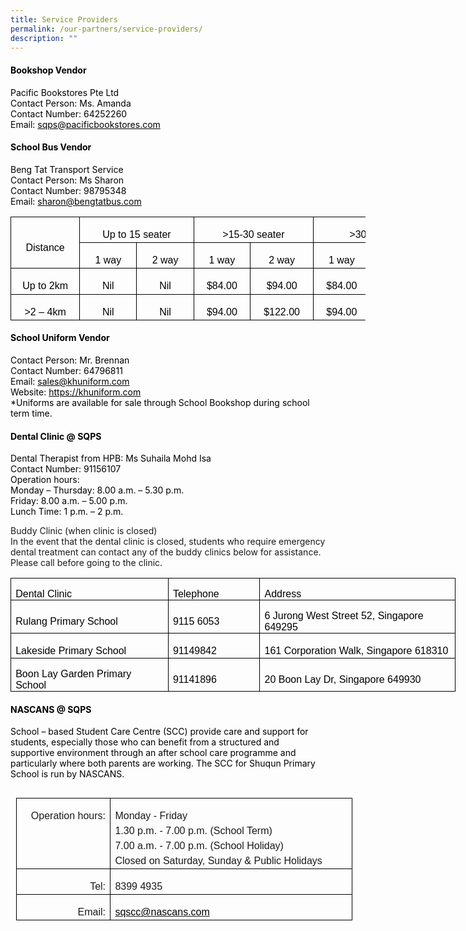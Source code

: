 ```yaml
---
title: Service Providers
permalink: /our-partners/service-providers/
description: ""
---
```

<h4><span style="color: #000000;"><strong>Bookshop Vendor</strong></span></h4>
<p><span style="color: #000000;">Pacific Bookstores Pte Ltd</span><br><span style="color: #000000;">Contact Person: Ms. Amanda </span><br><span style="color: #000000;">Contact Number: 64252260</span><br><span style="color: #000000;">Email: <a style="color: #000000;" href="mailto:sqps@pacificbookstores.com" target="_blank">sqps@pacificbookstores.com</a></span></p>
<h4><span style="color: #000000;"><strong>School Bus Vendor</strong></span></h4>
<p><span style="color: #000000;">Beng Tat Transport Service</span><br><span style="color: #000000;">Contact Person: Ms Sharon</span><br><span style="color: #000000;">Contact Number: 98795348</span><br><span style="color: #000000;">Email: <a style="color: #000000;" href="mailto:sharon@bengtatbus.com" target="_blank">sharon@bengtatbus.com</a></span></p>
<table class="MsoNormalTable" style="width: 426.1pt; border-collapse: collapse; mso-yfti-tbllook: 1184; mso-padding-alt: 0cm 5.4pt 0cm 5.4pt;" border="0" width="568" cellspacing="0" cellpadding="0">
<tbody>
<tr style="mso-yfti-irow: 0; mso-yfti-firstrow: yes; height: 30.95pt;">
<td style="width: 71.1pt; border: solid windowtext 1.0pt; border-bottom: solid black 1.0pt; padding: 0cm 5.4pt 0cm 5.4pt; height: 30.95pt;" rowspan="2" nowrap="nowrap" width="95">
<p class="MsoNormal" style="margin-bottom: 0cm; text-align: center; line-height: normal;" align="center"><span style="font-size: 12.0pt; font-family: 'Arial',sans-serif; mso-fareast-font-family: 'Times New Roman'; color: black; mso-fareast-language: EN-SG; mso-bidi-language: TA;">Distance</span></p>
</td>
<td style="width: 113.8pt; border-top: solid windowtext 1.0pt; border-left: none; border-bottom: solid windowtext 1.0pt; border-right: solid black 1.0pt; padding: 0cm 5.4pt 0cm 5.4pt; height: 30.95pt;" colspan="2" nowrap="nowrap" width="152">
<p class="MsoNormal" style="margin-bottom: 0cm; text-align: center; line-height: normal;" align="center"><span style="font-size: 12.0pt; font-family: 'Arial',sans-serif; mso-fareast-font-family: 'Times New Roman'; color: black; mso-fareast-language: EN-SG; mso-bidi-language: TA;">Up to 15 seater</span></p>
</td>
<td style="width: 120.6pt; border-top: solid windowtext 1.0pt; border-left: none; border-bottom: solid windowtext 1.0pt; border-right: solid black 1.0pt; padding: 0cm 5.4pt 0cm 5.4pt; height: 30.95pt;" colspan="2" nowrap="nowrap" width="161">
<p class="MsoNormal" style="margin-bottom: 0cm; text-align: center; line-height: normal;" align="center"><span style="font-size: 12.0pt; font-family: 'Arial',sans-serif; mso-fareast-font-family: 'Times New Roman'; color: black; mso-fareast-language: EN-SG; mso-bidi-language: TA;">&gt;15-30 seater</span></p>
</td>
<td style="width: 120.6pt; border-top: solid windowtext 1.0pt; border-left: none; border-bottom: solid windowtext 1.0pt; border-right: solid black 1.0pt; padding: 0cm 5.4pt 0cm 5.4pt; height: 30.95pt;" colspan="2" nowrap="nowrap" width="161">
<p class="MsoNormal" style="margin-bottom: 0cm; text-align: center; line-height: normal;" align="center"><span style="font-size: 12.0pt; font-family: 'Arial',sans-serif; mso-fareast-font-family: 'Times New Roman'; color: black; mso-fareast-language: EN-SG; mso-bidi-language: TA;">&gt;30 seater</span></p>
</td>
</tr>
<tr style="mso-yfti-irow: 1; height: 30.95pt;">
<td style="width: 56.9pt; border-top: none; border-left: none; border-bottom: solid windowtext 1.0pt; border-right: solid windowtext 1.0pt; padding: 0cm 5.4pt 0cm 5.4pt; height: 30.95pt;" nowrap="nowrap" width="76">
<p class="MsoNormal" style="margin-bottom: 0cm; text-align: center; line-height: normal;" align="center"><span style="font-size: 12.0pt; font-family: 'Arial',sans-serif; mso-fareast-font-family: 'Times New Roman'; color: black; mso-fareast-language: EN-SG; mso-bidi-language: TA;">1 way</span></p>
</td>
<td style="width: 56.9pt; border-top: none; border-left: none; border-bottom: solid windowtext 1.0pt; border-right: solid windowtext 1.0pt; padding: 0cm 5.4pt 0cm 5.4pt; height: 30.95pt;" nowrap="nowrap" width="76">
<p class="MsoNormal" style="margin-bottom: 0cm; text-align: center; line-height: normal;" align="center"><span style="font-size: 12.0pt; font-family: 'Arial',sans-serif; mso-fareast-font-family: 'Times New Roman'; color: black; mso-fareast-language: EN-SG; mso-bidi-language: TA;">2 way</span></p>
</td>
<td style="width: 56.3pt; border-top: none; border-left: none; border-bottom: solid windowtext 1.0pt; border-right: solid windowtext 1.0pt; padding: 0cm 5.4pt 0cm 5.4pt; height: 30.95pt;" nowrap="nowrap" width="75">
<p class="MsoNormal" style="margin-bottom: 0cm; text-align: center; line-height: normal;" align="center"><span style="font-size: 12.0pt; font-family: 'Arial',sans-serif; mso-fareast-font-family: 'Times New Roman'; color: black; mso-fareast-language: EN-SG; mso-bidi-language: TA;">1 way</span></p>
</td>
<td style="width: 64.25pt; border-top: none; border-left: none; border-bottom: solid windowtext 1.0pt; border-right: solid windowtext 1.0pt; padding: 0cm 5.4pt 0cm 5.4pt; height: 30.95pt;" nowrap="nowrap" width="86">
<p class="MsoNormal" style="margin-bottom: 0cm; text-align: center; line-height: normal;" align="center"><span style="font-size: 12.0pt; font-family: 'Arial',sans-serif; mso-fareast-font-family: 'Times New Roman'; color: black; mso-fareast-language: EN-SG; mso-bidi-language: TA;">2 way</span></p>
</td>
<td style="width: 56.3pt; border-top: none; border-left: none; border-bottom: solid windowtext 1.0pt; border-right: solid windowtext 1.0pt; padding: 0cm 5.4pt 0cm 5.4pt; height: 30.95pt;" nowrap="nowrap" width="75">
<p class="MsoNormal" style="margin-bottom: 0cm; text-align: center; line-height: normal;" align="center"><span style="font-size: 12.0pt; font-family: 'Arial',sans-serif; mso-fareast-font-family: 'Times New Roman'; color: black; mso-fareast-language: EN-SG; mso-bidi-language: TA;">1 way</span></p>
</td>
<td style="width: 64.25pt; border-top: none; border-left: none; border-bottom: solid windowtext 1.0pt; border-right: solid windowtext 1.0pt; padding: 0cm 5.4pt 0cm 5.4pt; height: 30.95pt;" nowrap="nowrap" width="86">
<p class="MsoNormal" style="margin-bottom: 0cm; text-align: center; line-height: normal;" align="center"><span style="font-size: 12.0pt; font-family: 'Arial',sans-serif; mso-fareast-font-family: 'Times New Roman'; color: black; mso-fareast-language: EN-SG; mso-bidi-language: TA;">2 way</span></p>
</td>
</tr>
<tr style="mso-yfti-irow: 2; height: 30.95pt;">
<td style="width: 71.1pt; border: solid windowtext 1.0pt; border-top: none; padding: 0cm 5.4pt 0cm 5.4pt; height: 30.95pt;" nowrap="nowrap" width="95">
<p class="MsoNormal" style="margin-bottom: 0cm; text-align: center; line-height: normal;" align="center"><span style="font-size: 12.0pt; font-family: 'Arial',sans-serif; mso-fareast-font-family: 'Times New Roman'; color: black; mso-fareast-language: EN-SG; mso-bidi-language: TA;">Up to 2km</span></p>
</td>
<td style="width: 56.9pt; border-top: none; border-left: none; border-bottom: solid windowtext 1.0pt; border-right: solid windowtext 1.0pt; padding: 0cm 5.4pt 0cm 5.4pt; height: 30.95pt;" nowrap="nowrap" width="76">
<p class="MsoNormal" style="margin-bottom: 0cm; text-align: center; line-height: normal;" align="center"><span style="font-size: 12.0pt; font-family: 'Arial',sans-serif; mso-fareast-font-family: 'Times New Roman'; color: black; mso-fareast-language: EN-SG; mso-bidi-language: TA;">Nil</span></p>
</td>
<td style="width: 56.9pt; border-top: none; border-left: none; border-bottom: solid windowtext 1.0pt; border-right: solid windowtext 1.0pt; padding: 0cm 5.4pt 0cm 5.4pt; height: 30.95pt;" nowrap="nowrap" width="76">
<p class="MsoNormal" style="margin-bottom: 0cm; text-align: center; line-height: normal;" align="center"><span style="font-size: 12.0pt; font-family: 'Arial',sans-serif; mso-fareast-font-family: 'Times New Roman'; color: black; mso-fareast-language: EN-SG; mso-bidi-language: TA;">Nil</span></p>
</td>
<td style="width: 56.3pt; border-top: none; border-left: none; border-bottom: solid windowtext 1.0pt; border-right: solid windowtext 1.0pt; padding: 0cm 5.4pt 0cm 5.4pt; height: 30.95pt;" nowrap="nowrap" width="75">
<p class="MsoNormal" style="margin-bottom: 0cm; text-align: center; line-height: normal;" align="center"><span style="font-size: 12.0pt; font-family: 'Arial',sans-serif; mso-fareast-font-family: 'Times New Roman'; color: black; mso-fareast-language: EN-SG; mso-bidi-language: TA;">$84.00</span></p>
</td>
<td style="width: 64.25pt; border-top: none; border-left: none; border-bottom: solid windowtext 1.0pt; border-right: solid windowtext 1.0pt; padding: 0cm 5.4pt 0cm 5.4pt; height: 30.95pt;" nowrap="nowrap" width="86">
<p class="MsoNormal" style="margin-bottom: 0cm; text-align: center; line-height: normal;" align="center"><span style="font-size: 12.0pt; font-family: 'Arial',sans-serif; mso-fareast-font-family: 'Times New Roman'; color: black; mso-fareast-language: EN-SG; mso-bidi-language: TA;">$94.00</span></p>
</td>
<td style="width: 56.3pt; border-top: none; border-left: none; border-bottom: solid windowtext 1.0pt; border-right: solid windowtext 1.0pt; padding: 0cm 5.4pt 0cm 5.4pt; height: 30.95pt;" nowrap="nowrap" width="75">
<p class="MsoNormal" style="margin-bottom: 0cm; text-align: center; line-height: normal;" align="center"><span style="font-size: 12.0pt; font-family: 'Arial',sans-serif; mso-fareast-font-family: 'Times New Roman'; color: black; mso-fareast-language: EN-SG; mso-bidi-language: TA;">$84.00</span></p>
</td>
<td style="width: 64.25pt; border-top: none; border-left: none; border-bottom: solid windowtext 1.0pt; border-right: solid windowtext 1.0pt; padding: 0cm 5.4pt 0cm 5.4pt; height: 30.95pt;" nowrap="nowrap" width="86">
<p class="MsoNormal" style="margin-bottom: 0cm; text-align: center; line-height: normal;" align="center"><span style="font-size: 12.0pt; font-family: 'Arial',sans-serif; mso-fareast-font-family: 'Times New Roman'; color: black; mso-fareast-language: EN-SG; mso-bidi-language: TA;">$94.00</span></p>
</td>
</tr>
<tr style="mso-yfti-irow: 3; mso-yfti-lastrow: yes; height: 30.95pt;">
<td style="width: 71.1pt; border: solid windowtext 1.0pt; border-top: none; padding: 0cm 5.4pt 0cm 5.4pt; height: 30.95pt;" nowrap="nowrap" width="95">
<p class="MsoNormal" style="margin-bottom: 0cm; text-align: center; line-height: normal;" align="center"><span style="font-size: 12.0pt; font-family: 'Arial',sans-serif; mso-fareast-font-family: 'Times New Roman'; color: black; mso-fareast-language: EN-SG; mso-bidi-language: TA;">&gt;2 – 4km</span></p>
</td>
<td style="width: 56.9pt; border-top: none; border-left: none; border-bottom: solid windowtext 1.0pt; border-right: solid windowtext 1.0pt; padding: 0cm 5.4pt 0cm 5.4pt; height: 30.95pt;" nowrap="nowrap" width="76">
<p class="MsoNormal" style="margin-bottom: 0cm; text-align: center; line-height: normal;" align="center"><span style="font-size: 12.0pt; font-family: 'Arial',sans-serif; mso-fareast-font-family: 'Times New Roman'; color: black; mso-fareast-language: EN-SG; mso-bidi-language: TA;">Nil</span></p>
</td>
<td style="width: 56.9pt; border-top: none; border-left: none; border-bottom: solid windowtext 1.0pt; border-right: solid windowtext 1.0pt; padding: 0cm 5.4pt 0cm 5.4pt; height: 30.95pt;" nowrap="nowrap" width="76">
<p class="MsoNormal" style="margin-bottom: 0cm; text-align: center; line-height: normal;" align="center"><span style="font-size: 12.0pt; font-family: 'Arial',sans-serif; mso-fareast-font-family: 'Times New Roman'; color: black; mso-fareast-language: EN-SG; mso-bidi-language: TA;">Nil</span></p>
</td>
<td style="width: 56.3pt; border-top: none; border-left: none; border-bottom: solid windowtext 1.0pt; border-right: solid windowtext 1.0pt; padding: 0cm 5.4pt 0cm 5.4pt; height: 30.95pt;" nowrap="nowrap" width="75">
<p class="MsoNormal" style="margin-bottom: 0cm; text-align: center; line-height: normal;" align="center"><span style="font-size: 12.0pt; font-family: 'Arial',sans-serif; mso-fareast-font-family: 'Times New Roman'; color: black; mso-fareast-language: EN-SG; mso-bidi-language: TA;">$94.00</span></p>
</td>
<td style="width: 64.25pt; border-top: none; border-left: none; border-bottom: solid windowtext 1.0pt; border-right: solid windowtext 1.0pt; padding: 0cm 5.4pt 0cm 5.4pt; height: 30.95pt;" nowrap="nowrap" width="86">
<p class="MsoNormal" style="margin-bottom: 0cm; text-align: center; line-height: normal;" align="center"><span style="font-size: 12.0pt; font-family: 'Arial',sans-serif; mso-fareast-font-family: 'Times New Roman'; color: black; mso-fareast-language: EN-SG; mso-bidi-language: TA;">$122.00</span></p>
</td>
<td style="width: 56.3pt; border-top: none; border-left: none; border-bottom: solid windowtext 1.0pt; border-right: solid windowtext 1.0pt; padding: 0cm 5.4pt 0cm 5.4pt; height: 30.95pt;" nowrap="nowrap" width="75">
<p class="MsoNormal" style="margin-bottom: 0cm; text-align: center; line-height: normal;" align="center"><span style="font-size: 12.0pt; font-family: 'Arial',sans-serif; mso-fareast-font-family: 'Times New Roman'; color: black; mso-fareast-language: EN-SG; mso-bidi-language: TA;">$94.00</span></p>
</td>
<td style="width: 64.25pt; border-top: none; border-left: none; border-bottom: solid windowtext 1.0pt; border-right: solid windowtext 1.0pt; padding: 0cm 5.4pt 0cm 5.4pt; height: 30.95pt;" nowrap="nowrap" width="86">
<p class="MsoNormal" style="margin-bottom: 0cm; text-align: center; line-height: normal;" align="center"><span style="font-size: 12.0pt; font-family: 'Arial',sans-serif; mso-fareast-font-family: 'Times New Roman'; color: black; mso-fareast-language: EN-SG; mso-bidi-language: TA;">$122.00</span></p>
</td>
</tr>
</tbody>
</table>
<h4><span style="color: #000000;"><strong>School Uniform Vendor</strong></span></h4>
<p><span style="color: #000000;">Contact Person: Mr. Brennan</span><br><span style="color: #000000;">Contact Number: 64796811</span><br><span style="color: #000000;">Email: <a style="color: #000000;" href="mailto:sales@khuniform.com" target="_blank">sales@khuniform.com</a></span><br><span style="color: #000000;">Website: <a style="color: #000000;" href="https://khuniform.com" target="_blank">https://khuniform.com</a></span><br><span style="color: #000000;">*Uniforms are available for sale through School Bookshop during school term time.</span></p>
<h4><span style="color: #000000;"><strong>Dental Clinic @ SQPS</strong></span></h4>
<p><span style="color: #000000;">Dental Therapist from HPB: Ms Suhaila Mohd Isa</span><br><span style="color: #000000;">Contact Number: 91156107</span><br><span style="color: #000000;">Operation hours:</span><br><span style="color: #000000;">Monday – Thursday: 8.00 a.m. – 5.30 p.m.</span><br><span style="color: #000000;">Friday: 8.00 a.m. – 5.00 p.m.</span><br><span style="color: #000000;">Lunch Time: 1 p.m. – 2 p.m. </span></p>
<p>Buddy Clinic (when clinic is closed)<br>In the event that the dental clinic is closed, students who require emergency dental treatment can contact any of the buddy clinics below for assistance. Please call before going to the clinic.</p>
<table class="MsoNormalTable" style="width: 534.0pt; border-collapse: collapse; mso-yfti-tbllook: 1184; mso-padding-alt: 0cm 5.4pt 0cm 5.4pt;" border="0" width="712" cellspacing="0" cellpadding="0">
<tbody>
<tr style="mso-yfti-irow: 0; mso-yfti-firstrow: yes; height: 15.75pt;">
<td style="width: 191.0pt; border: solid windowtext 1.0pt; padding: 0cm 5.4pt 0cm 5.4pt; height: 15.75pt;" width="255">
<p class="MsoNormal" style="margin-bottom: 0cm; line-height: normal;"><span style="font-size: 12.0pt; font-family: 'Arial',sans-serif; mso-fareast-font-family: 'Times New Roman'; color: black; mso-fareast-language: EN-US; mso-bidi-language: TA;">Dental Clinic</span></p>
</td>
<td style="width: 103.0pt; border: solid windowtext 1.0pt; border-left: none; padding: 0cm 5.4pt 0cm 5.4pt; height: 15.75pt;" width="137">
<p class="MsoNormal" style="margin-bottom: 0cm; line-height: normal;"><span style="font-size: 12.0pt; font-family: 'Arial',sans-serif; mso-fareast-font-family: 'Times New Roman'; color: black; mso-fareast-language: EN-US; mso-bidi-language: TA;">Telephone</span></p>
</td>
<td style="width: 240.0pt; border: solid windowtext 1.0pt; border-left: none; padding: 0cm 5.4pt 0cm 5.4pt; height: 15.75pt;" width="320">
<p class="MsoNormal" style="margin-bottom: 0cm; line-height: normal;"><span style="font-size: 12.0pt; font-family: 'Arial',sans-serif; mso-fareast-font-family: 'Times New Roman'; color: black; mso-fareast-language: EN-US; mso-bidi-language: TA;">Address</span></p>
</td>
</tr>
<tr style="mso-yfti-irow: 1; height: 30.0pt;">
<td style="width: 191.0pt; border: solid windowtext 1.0pt; border-top: none; padding: 0cm 5.4pt 0cm 5.4pt; height: 30.0pt;" width="255">
<p class="MsoNormal" style="margin-bottom: 0cm; line-height: normal;"><span style="font-size: 12.0pt; font-family: 'Arial',sans-serif; mso-fareast-font-family: 'Times New Roman'; color: black; mso-fareast-language: EN-US; mso-bidi-language: TA;">Rulang Primary School</span></p>
</td>
<td style="width: 103.0pt; border-top: none; border-left: none; border-bottom: solid windowtext 1.0pt; border-right: solid windowtext 1.0pt; padding: 0cm 5.4pt 0cm 5.4pt; height: 30.0pt;" width="137">
<p class="MsoNormal" style="margin-bottom: 0cm; line-height: normal;"><span style="font-size: 12.0pt; font-family: 'Arial',sans-serif; mso-fareast-font-family: 'Times New Roman'; color: black; mso-fareast-language: EN-US; mso-bidi-language: TA;">9115 6053</span></p>
</td>
<td style="width: 240.0pt; border-top: none; border-left: none; border-bottom: solid windowtext 1.0pt; border-right: solid windowtext 1.0pt; padding: 0cm 5.4pt 0cm 5.4pt; height: 30.0pt;" width="320">
<p class="MsoNormal" style="margin-bottom: 0cm; line-height: normal;"><span style="font-size: 12.0pt; font-family: 'Arial',sans-serif; mso-fareast-font-family: 'Times New Roman'; color: black; mso-fareast-language: EN-US; mso-bidi-language: TA;">6 Jurong West Street 52, Singapore 649295</span></p>
</td>
</tr>
<tr style="mso-yfti-irow: 2; height: 30.0pt;">
<td style="width: 191.0pt; border: solid windowtext 1.0pt; border-top: none; padding: 0cm 5.4pt 0cm 5.4pt; height: 30.0pt;" width="255">
<p class="MsoNormal" style="margin-bottom: 0cm; line-height: normal;"><span style="font-size: 12.0pt; font-family: 'Arial',sans-serif; mso-fareast-font-family: 'Times New Roman'; color: black; mso-fareast-language: EN-US; mso-bidi-language: TA;">Lakeside Primary School</span></p>
</td>
<td style="width: 103.0pt; border-top: none; border-left: none; border-bottom: solid windowtext 1.0pt; border-right: solid windowtext 1.0pt; padding: 0cm 5.4pt 0cm 5.4pt; height: 30.0pt;" width="137">
<p class="MsoNormal" style="margin-bottom: 0cm; line-height: normal;"><span style="font-size: 12.0pt; font-family: 'Arial',sans-serif; mso-fareast-font-family: 'Times New Roman'; color: black; mso-fareast-language: EN-US; mso-bidi-language: TA;">91149842</span></p>
</td>
<td style="width: 240.0pt; border-top: none; border-left: none; border-bottom: solid windowtext 1.0pt; border-right: solid windowtext 1.0pt; padding: 0cm 5.4pt 0cm 5.4pt; height: 30.0pt;" width="320">
<p class="MsoNormal" style="margin-bottom: 0cm; line-height: normal;"><span style="font-size: 12.0pt; font-family: 'Arial',sans-serif; mso-fareast-font-family: 'Times New Roman'; color: black; mso-fareast-language: EN-US; mso-bidi-language: TA;">161 Corporation Walk, Singapore 618310</span></p>
</td>
</tr>
<tr style="mso-yfti-irow: 3; mso-yfti-lastrow: yes; height: 30.0pt;">
<td style="width: 191.0pt; border: solid windowtext 1.0pt; border-top: none; padding: 0cm 5.4pt 0cm 5.4pt; height: 30.0pt;" width="255">
<p class="MsoNormal" style="margin-bottom: 0cm; line-height: normal;"><span style="font-size: 12.0pt; font-family: 'Arial',sans-serif; mso-fareast-font-family: 'Times New Roman'; color: black; mso-fareast-language: EN-US; mso-bidi-language: TA;">Boon Lay Garden Primary School</span></p>
</td>
<td style="width: 103.0pt; border-top: none; border-left: none; border-bottom: solid windowtext 1.0pt; border-right: solid windowtext 1.0pt; padding: 0cm 5.4pt 0cm 5.4pt; height: 30.0pt;" width="137">
<p class="MsoNormal" style="margin-bottom: 0cm; line-height: normal;"><span style="font-size: 12.0pt; font-family: 'Arial',sans-serif; mso-fareast-font-family: 'Times New Roman'; color: black; mso-fareast-language: EN-US; mso-bidi-language: TA;">91141896</span></p>
</td>
<td style="width: 240.0pt; border-top: none; border-left: none; border-bottom: solid windowtext 1.0pt; border-right: solid windowtext 1.0pt; padding: 0cm 5.4pt 0cm 5.4pt; height: 30.0pt;" width="320">
<p class="MsoNormal" style="margin-bottom: 0cm; line-height: normal;"><span style="font-size: 12.0pt; font-family: 'Arial',sans-serif; mso-fareast-font-family: 'Times New Roman'; color: black; mso-fareast-language: EN-US; mso-bidi-language: TA;">20 Boon Lay Dr, Singapore 649930</span></p>
</td>
</tr>
</tbody>
</table>

<h4><span style="color: #000000;"><strong>NASCANS @ SQPS</strong></span></h4>
<p><span style="color: #000000;">School – based Student Care Centre (SCC) provide care and support for students, especially those who can benefit from a structured and supportive environment through an after school care programme and particularly where both parents are working. The SCC for Shuqun Primary School is run by NASCANS.</span></p>

<table class="MsoNormalTable" border="0" cellspacing="0" cellpadding="0" align="left" width="538" style="width:403.75pt;border-collapse:collapse;mso-yfti-tbllook:
 1184;mso-table-lspace:9.0pt;margin-left:6.75pt;mso-table-rspace:9.0pt;
 margin-right:6.75pt;mso-table-anchor-vertical:page;mso-table-anchor-horizontal:
 page;mso-table-left:35.25pt;mso-table-top:34.55pt;mso-padding-alt:0cm 5.4pt 0cm 5.4pt"><tbody><tr style="mso-yfti-irow:0;mso-yfti-firstrow:yes;height:60.0pt"><td width="142" valign="top" style="width:106.55pt;border:solid windowtext 1.0pt;
  mso-border-alt:solid windowtext .5pt;padding:0cm 5.4pt 0cm 5.4pt;height:60.0pt"><p class="MsoNormal" align="right" style="margin-bottom:0cm;text-align:right;
  line-height:150%;mso-element:frame;mso-element-frame-hspace:9.0pt;mso-element-wrap:
  around;mso-element-anchor-vertical:page;mso-element-anchor-horizontal:page;
  mso-element-left:35.3pt;mso-element-top:34.55pt;mso-height-rule:exactly"><span style="font-size:12.0pt;line-height:150%;font-family:&quot;Arial&quot;,sans-serif;
  mso-fareast-font-family:&quot;Times New Roman&quot;">Operation hours:</span></p></td><td width="396" valign="top" style="width:297.2pt;border:solid windowtext 1.0pt;
  border-left:none;mso-border-top-alt:solid windowtext .5pt;mso-border-bottom-alt:
  solid windowtext .5pt;mso-border-right-alt:solid windowtext .5pt;padding:
  0cm 5.4pt 0cm 5.4pt;height:60.0pt"><p class="MsoNormal" style="margin-bottom:0cm;line-height:150%;mso-element:
  frame;mso-element-frame-hspace:9.0pt;mso-element-wrap:around;mso-element-anchor-vertical:
  page;mso-element-anchor-horizontal:page;mso-element-left:35.3pt;mso-element-top:
  34.55pt;mso-height-rule:exactly"><span style="font-size:12.0pt;line-height:
  150%;font-family:&quot;Arial&quot;,sans-serif;mso-fareast-font-family:&quot;Times New Roman&quot;">Monday - Friday<br>1.30 p.m. - 7.00 p.m. (School Term)<br>7.00 a.m. - 7.00 p.m. (School Holiday)<br>Closed on Saturday, Sunday &amp; Public Holidays</span></p></td></tr><tr style="mso-yfti-irow:1;height:15.0pt"><td width="142" style="width:106.55pt;border:solid windowtext 1.0pt;border-top:
  none;mso-border-left-alt:solid windowtext .5pt;mso-border-bottom-alt:solid windowtext .5pt;
  mso-border-right-alt:solid windowtext .5pt;padding:0cm 5.4pt 0cm 5.4pt;
  height:15.0pt"><p class="MsoNormal" align="right" style="margin-bottom:0cm;text-align:right;
  line-height:150%;mso-element:frame;mso-element-frame-hspace:9.0pt;mso-element-wrap:
  around;mso-element-anchor-vertical:page;mso-element-anchor-horizontal:page;
  mso-element-left:35.3pt;mso-element-top:34.55pt;mso-height-rule:exactly"><span style="font-size:12.0pt;line-height:150%;font-family:&quot;Arial&quot;,sans-serif;
  mso-fareast-font-family:&quot;Times New Roman&quot;">Tel:</span></p></td><td width="396" style="width:297.2pt;border-top:none;border-left:none;
  border-bottom:solid windowtext 1.0pt;border-right:solid windowtext 1.0pt;
  mso-border-bottom-alt:solid windowtext .5pt;mso-border-right-alt:solid windowtext .5pt;
  padding:0cm 5.4pt 0cm 5.4pt;height:15.0pt"><p class="MsoNormal" style="margin-bottom:0cm;line-height:150%;mso-element:
  frame;mso-element-frame-hspace:9.0pt;mso-element-wrap:around;mso-element-anchor-vertical:
  page;mso-element-anchor-horizontal:page;mso-element-left:35.3pt;mso-element-top:
  34.55pt;mso-height-rule:exactly"><span style="font-size:12.0pt;line-height:
  150%;font-family:&quot;Arial&quot;,sans-serif;mso-fareast-font-family:&quot;Times New Roman&quot;">8399 4935</span></p></td></tr><tr style="mso-yfti-irow:2;mso-yfti-lastrow:yes;height:15.0pt"><td width="142" style="width:106.55pt;border:solid windowtext 1.0pt;border-top:
  none;mso-border-left-alt:solid windowtext .5pt;mso-border-bottom-alt:solid windowtext .5pt;
  mso-border-right-alt:solid windowtext .5pt;padding:0cm 5.4pt 0cm 5.4pt;
  height:15.0pt"><p class="MsoNormal" align="right" style="margin-bottom:0cm;text-align:right;
  line-height:150%;mso-element:frame;mso-element-frame-hspace:9.0pt;mso-element-wrap:
  around;mso-element-anchor-vertical:page;mso-element-anchor-horizontal:page;
  mso-element-left:35.3pt;mso-element-top:34.55pt;mso-height-rule:exactly"><span style="font-size:12.0pt;line-height:150%;font-family:&quot;Arial&quot;,sans-serif;
  mso-fareast-font-family:&quot;Times New Roman&quot;">Email:</span></p></td><td width="396" style="width:297.2pt;border-top:none;border-left:none;
  border-bottom:solid windowtext 1.0pt;border-right:solid windowtext 1.0pt;
  mso-border-bottom-alt:solid windowtext .5pt;mso-border-right-alt:solid windowtext .5pt;
  padding:0cm 5.4pt 0cm 5.4pt;height:15.0pt"><p class="MsoNormal" style="margin-bottom:0cm;line-height:150%;mso-element:
  frame;mso-element-frame-hspace:9.0pt;mso-element-wrap:around;mso-element-anchor-vertical:
  page;mso-element-anchor-horizontal:page;mso-element-left:35.3pt;mso-element-top:
  34.55pt;mso-height-rule:exactly"><span style="font-size:12.0pt;line-height:
  150%;font-family:&quot;Arial&quot;,sans-serif;mso-fareast-font-family:&quot;Times New Roman&quot;"><a href="sqscc@nascans.com" target="_blank"><span style="color:windowtext">sqscc@nascans.com</span></a></span></p></td></tr></tbody></table>

